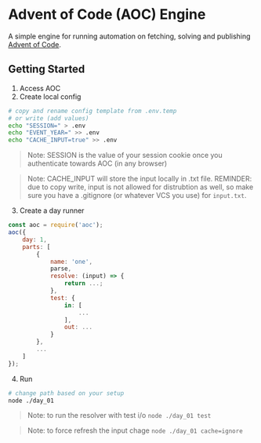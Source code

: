 # Advent of Code (AOC) Engine
A simple engine for running automation on fetching, solving and publishing [Advent of Code](https://adventofcode.com/).

## Getting Started
1. Access AOC
2. Create local config
```sh
# copy and rename config template from .env.temp
# or write (add values)
echo "SESSION=" > .env
echo "EVENT_YEAR=" >> .env
echo "CACHE_INPUT=true" >> .env
```
> Note: SESSION is the value of your session cookie once you authenticate towards AOC (in any browser)

> Note: CACHE_INPUT will store the input locally in .txt file. REMINDER: due to copy write, input is not allowed for distrubtion as well, so make sure you have a .gitignore (or whatever VCS you use) for `input.txt`.
3. Create a day runner

```js
const aoc = require('aoc');
aoc({
    day: 1,
    parts: [
        {
            name: 'one',
            parse,
            resolve: (input) => {
                return ...;
            },
            test: {
                in: [
                    ...
                ],
                out: ...
            }
        },
        ...
    ]
});

```
4. Run
```sh
# change path based on your setup
node ./day_01
```

> Note: to run the resolver with test i/o `node ./day_01 test`

> Note: to force refresh the input chage `node ./day_01 cache=ignore`